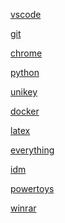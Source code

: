 [vscode](contents/vscode/vscode.md)


[git](contents/git/git.md)



[chrome](contents/chrome/chrome.md)

[python](contents/python/python.md)




[unikey](contents/unikey/unikey.md)





[docker](contents/docker/docker.md)







[latex](contents/latex/latex.md)



[everything](contents/everything/everything.md)


[idm](contents/idm/idm.md)

[powertoys](contents/powertoys/powertoys.md)



[winrar](contents/winrar/winrar.md)



<!--  -->
<!--  -->


